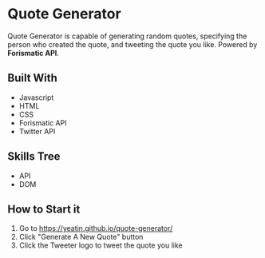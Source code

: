 # Quote Generator
Quote Generator is capable of generating random quotes, specifying the person who created the quote, and tweeting the quote you like. Powered by **Forismatic API**.
## Built With
* Javascript
* HTML
* CSS
* Forismatic API
* Twitter API
## Skills Tree
* API
* DOM
## How to Start it
1. Go to https://yeatin.github.io/quote-generator/
1. Click "Generate A New Quote" button
1. Click the Tweeter logo to tweet the quote you like
